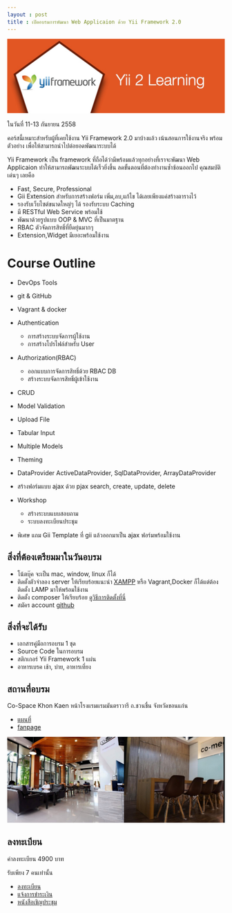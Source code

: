 ```yaml
---
layout : post
title : เปิดอบรมการพัฒนา Web Applicaion ด้วย Yii Framework 2.0
---
```


![](/img/co-space/yii-2.jpg)

ในวันที่ 11-13 กันยายน 2558

คอร์สนี้เหมาะสำหรับผู้ที่เคยใช้งาน Yii Framework 2.0 มาบ้างแล้ว เน้นสอนการใช้งานจริง พร้อมตัวอย่าง เพื่อให้สามารถนำไปต่อยอดพัฒนาระบบได้

Yii Framework เป็น framework ที่ถือได้ว่ามีพร้อมแล้วทุกอย่างที่เราจะพัฒนา Web Applicaion ทำให้สามารถพัฒนระบบได้เร็วยิ่งขึ้น ลดขั้นตอนที่ต้องทำงานซ้ำซ้อนออกไป คุณสมบัติเด่นๆ เลยคือ

- Fast, Secure, Professional
- Gii Extension สำหรับการสร้างฟอร์ม เพิ่ม,ลบ,แก้ไข ได้เลยเพียงแค่สร้างตารางไว้
- รองรับเว็บไซต์ขนาดใหญ่ๆ ได้ รองรับระบบ Caching
- มี RESTful Web Service พร้อมใช้
- พัฒนาด้วยรูปแบบ OOP & MVC ที่เป็นมาตฐาน
- RBAC ตัวจัดการสิทธิ์ที่ยืดยุ่นมากๆ
- Extension,Widget มีเยอะพร้อมใช้งาน

# Course Outline

- DevOps Tools
 - git & GitHub
 - Vagrant & docker

- Authentication
  - การสร้างระบบจัดการผู้ใช้งาน
  - การสร้างโปรไฟล์สำหรับ User

- Authorization(RBAC)
  - ออกแบบการจัดการสิทธิ์ด้วย RBAC DB
  - สร้างระบบจัดการสิทธิ์ผู้เข้าใช้งาน

- CRUD
 - Model Validation
 - Upload File
 - Tabular Input
 - Multiple Models
 - Theming
 - DataProvider ActiveDataProvider, SqlDataProvider, ArrayDataProvider
 - สร้างฟอร์มแบบ ajax ด้วย pjax search, create, update, delete

- Workshop
  - สร้างระบบแบบสอบถาม
  - ระบบลงทะเบียนประชุม

* พิเศษ แถม Gii Template ที่ gii แล้วออกมาเป็น ajax ฟอร์มพร้อมใช้งาน

## สิ่งที่ต้องเตรียมมาในวันอบรม

- โน้ตบุ๊ค จะเป็น mac, window, linux ก็ได้
- ติดตั้งตัวจำลอง server ให้เรียบร้อยแนะนำ [XAMPP](https://www.apachefriends.org/index.html) หรือ Vagrant,Docker ก็ได้แต่ต้องติดตั้ง LAMP มาให้พร้อมใช้งาน
- ติดตั้ง composer ให้เรียบร้อย [ดูวิธีการติดตั้งที่นี่](http://dixonsatit.github.io/2015/06/29/using-extensions.html)
- สมัคร account [github](https://github.com/)


## สิ่งที่จะได้รับ

- เอกสารคู่มือการอบรม 1 ชุด
- Source Code ในการอบรม
- สติกเกอร์ Yii Framework 1 แผ่น
- อาหารเบรค เช้า, บ่าย, อาหารเที่ยง

## สถานที่อบรม

Co-Space Khon Kaen หน้าโรงแรมแรมมันตราวารี ถ.ชวนชื่น จังหวัดขอนแก่น

- [แผนที่](https://www.google.co.th/maps/place/Co-Space/@16.4233082,102.8401701,17z/data=!3m1!4b1!4m2!3m1!1s0x31228a288107ac63:0x7043dd2bd3b3fa16)
- [fanpage](https://www.facebook.com/cospacekk)

![co-space](/img/co-space/all.jpg)

## ลงทะเบียน

ค่าลงทะเบียน 4900 บาท

รับเพียง 7 คนเท่านั้น

- [ลงทะเบียน](http://form.jotform.me/form/52251004665447?)
- [แจ้งการชำระเงิน](http://form.jotform.me/form/52275022466452?)
- [หนังสือเชิญประชุม](/downloads/yii-course.pdf)
